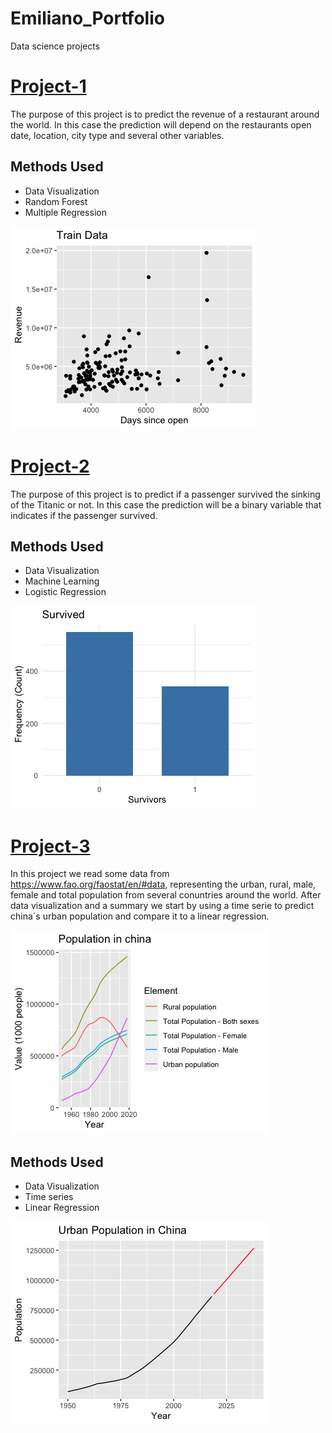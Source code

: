 # Emiliano_Portfolio
Data science projects

# [Project-1](https://github.com/emipizana/Project-1)
The purpose of this project is to predict the revenue of a restaurant around the world. In this case the prediction will depend on the restaurants open date, location, city type and several other variables.

## Methods Used
* Data Visualization
* Random Forest
* Multiple Regression

![](/images/Rplot02.png)

# [Project-2](https://github.com/emipizana/Project-2)
The purpose of this project is to predict if a passenger survived the sinking of the Titanic or not. In this case the prediction will be a binary variable that indicates if the passenger survived. 

## Methods Used
* Data Visualization
* Machine Learning
* Logistic Regression

![](/images/Rplot05.png)


# [Project-3](https://github.com/emipizana/Project_3)
In this project we read some data from https://www.fao.org/faostat/en/#data, representing the urban, rural, male, female and total population from several conuntries around the world. After data visualization and a summary we start by using a time serie to predict china´s urban population and compare it to a linear regression.

![](/images/China_population.png)

## Methods Used
* Data Visualization
* Time series
* Linear Regression

![](/images/TS_China_pred.png)


